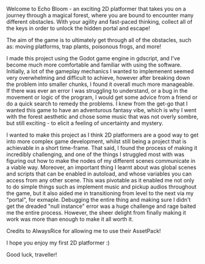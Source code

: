 Welcome to Echo Bloom - an exciting 2D platformer that takes you on a journey through a magical forest, where you are bound to encounter many different obstacles. With your agility and fast-paced thinking, collect all of the keys in order to unlock the hidden portal and escape! 


The aim of the game is to ultimately get through all of the obstacles, such as: moving platforms, trap plants, poisonous frogs, and more! 


I made this project using the Godot game engine in gdscript, and I've become much more comfortable and familiar with using the software. Initially, a lot of the gameplay mechanics I wanted to implemenent seemed very overwhelming and difficult to achieve, however after breaking down the problem into smaller chunks, I found it overall much more manageable. If there was ever an error I was
struggling to understand, or a bug in the movement or logic of the program, I would get some advice from a friend or do a quick search to remedy the problems. I knew from the get-go that I wanted this game to have an adventurous fantasy vibe, which is why I went with the forest aesthetic and chose some music that was not overly sombre, but still exciting - to elicit a feeling of uncertainty and mystery.


I wanted to make this project as I think 2D platformers are a good way to get into more complex game development, whilst still being a project that is achievable in a short time-frame. That said, I found the process of making it incredibly challenging, and one of the things I struggled most with was figuring out how to make the nodes of my different scenes communicate
in a viable way. Moreover, an important thing I learnt about was global scenes and scripts that can be enabled in autoload, and whose variables you can access from any other scene. This was pivotable as it enabled me not only to do simple things such as implement music and pickup audios throughout the game, but it also aided me in transitioning from level to the next via my "portal", for exmaple.
Debugging the entire thing and making sure I didn't get the dreaded "null instance" error was a huge challenge and rage baited me the entire process. However, the sheer delight from finally making it work was more than enough to make it all worth it.

Credits to AlwaysRice for allowing me to use their AssetPack!

I hope you enjoy my first 2D platformer :)

Good luck, traveller!
